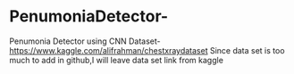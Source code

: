 # PenumoniaDetector-
Penumonia Detector using CNN
Dataset-https://www.kaggle.com/alifrahman/chestxraydataset
Since data set is too much to add in github,I will leave data set link from kaggle

